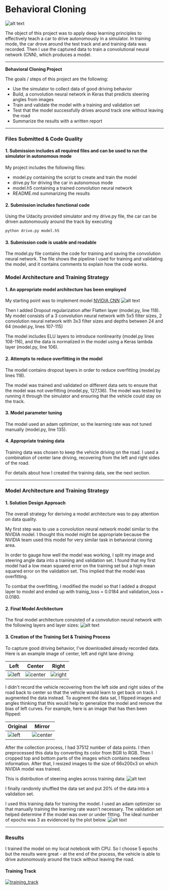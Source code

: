 # Behavioral Cloning

[//]: # (Image References)

[image1]: ./writeup_img/screenshot.png
[image2]: ./writeup_img/nvidia_cnn.png
[image3]: ./writeup_img/model_shapes.png
[image4]: ./writeup_img/center.png
[image5]: ./writeup_img/left.png
[image6]: ./writeup_img/right.png
[image7]: ./writeup_img/curve.png
[image8]: ./writeup_img/mirror.png
[image9]: ./writeup_img/loss_epochs.png
[image10]: ./writeup_img/hist.png

![alt text][image1]

The object of this project was to apply deep learning principles to effectively teach a car to drive autonomously in a simulator. In training mode, the car drove around the test track and and training data was recorded. Then I use the captured data to train a convolutional neural network (CNN), which produces a model.

---
**Behavioral Cloning Project**

The goals / steps of this project are the following:
* Use the simulator to collect data of good driving behavior
* Build, a convolution neural network in Keras that predicts steering angles from images
* Train and validate the model with a training and validation set
* Test that the model successfully drives around track one without leaving the road
* Summarize the results with a written report



---
### Files Submitted & Code Quality

#### 1. Submission includes all required files and can be used to run the simulator in autonomous mode

My project includes the following files:
* model.py containing the script to create and train the model
* drive.py for driving the car in autonomous mode
* model.h5 containing a trained convolution neural network 
* README.md summarizing the results

#### 2. Submission includes functional code
Using the Udacity provided simulator and my drive.py file, the car can be driven autonomously around the track by executing 
```sh
python drive.py model.h5
```

#### 3. Submission code is usable and readable

The model.py file contains the code for training and saving the convolution neural network. The file shows the pipeline I used for training and validating the model, and it contains comments to explain how the code works.

### Model Architecture and Training Strategy

#### 1. An appropriate model architecture has been employed

My starting point was to implement model [NVIDIA CNN](https://images.nvidia.com/content/tegra/automotive/images/2016/solutions/pdf/end-to-end-dl-using-px.pdf)
![alt text][image2]

Then I added Dropout regularization after Flatten layer (model.py, line 118).
My model consists of a 3 convolution neural network with 5x5 filter sizes, 2 convolution neural network with 3x3 filter sizes and depths between 24 and 64 (model.py, lines 107-115) 

The model includes ELU layers to introduce nonlinearity (model.py lines 108-116), and the data is normalized in the model using a Keras lambda layer (model.py, line 106). 

#### 2. Attempts to reduce overfitting in the model

The model contains dropout layers in order to reduce overfitting (model.py lines 118). 

The model was trained and validated on different data sets to ensure that the model was not overfitting (model.py, 127,136). The model was tested by running it through the simulator and ensuring that the vehicle could stay on the track.

#### 3. Model parameter tuning

The model used an adam optimizer, so the learning rate was not tuned manually (model.py, line 135).

#### 4. Appropriate training data

Training data was chosen to keep the vehicle driving on the road. I used a combination of center lane driving, recovering from the left and right sides of the road. 

For details about how I created the training data, see the next section. 

---
### Model Architecture and Training Strategy

#### 1. Solution Design Approach

The overall strategy for deriving a model architecture was to pay attention on data quality. 

My first step was to use a convolution neural network model similar to the NVIDIA model. I thought this model might be appropriate because the NVIDIA team used this model for very similar task in behavioral cloning area.

In order to gauge how well the model was working, I split my image and steering angle data into a training and validation set. I found that my first model had a low mean squared error on the training set but a high mean squared error on the validation set. This implied that the model was overfitting. 

To combat the overfitting, I modified the model so that I added a dropput layer to model and ended up with trainig_loss = 0.0184 and validation_loss = 0.0180.

#### 2. Final Model Architecture

The final model architecture consisted of a convolution neural network with the following layers and layer sizes:
![alt text][image3]

#### 3. Creation of the Training Set & Training Process

To capture good driving behavior, I've downloaded already recorded data. Here is an example image of center, left and right lane driving:

Left| Center | Right
----|--------|-------
![left](./writeup_img/left.png) | ![center](./writeup_img/center.png) | ![right](./writeup_img/right.png)

I didn't record the vehicle recovering from the left side and right sides of the road back to center so that the vehicle would learn to get back on track. I augmented the data instead. 
To augment the data sat, I flipped images and angles thinking that this would help to generalize the model and remove the bias of left curves. For example, here is an image that has then been flipped:

Original| Mirror | 
----|--------|
![left](./writeup_img/curve.png) | ![center](./writeup_img/mirror.png) | 


After the collection process, I had 37512 number of data points. I then preprocessed this data by converting its color from BGR to RGB. Then I cropped top and bottom parts of the images which contains needless information. After that, I resized images to the size of 66x200x3 on which NVIDIA model was trained.

This is distribution of steering angles across training data:
![alt text][image10]

I finally randomly shuffled the data set and put 20% of the data into a validation set. 

I used this training data for training the model. I used an adam optimizer so that manually training the learning rate wasn't necessary. The validation set helped determine if the model was over or under fitting. The ideal number of epochs was 3 as evidenced by the plot below.
![alt text][image9]

----
### Results
I trained the model on my local notebook with CPU. So I choose 5 epochs but the results were great - at the end of the process, the vehicle is able to drive autonomously around the track without leaving the road.

#### Training Track
[![training_track](https://img.youtube.com/vi/VOBAjDO9ChE/0.jpg)](https://www.youtube.com/watch?v=VOBAjDO9ChE)